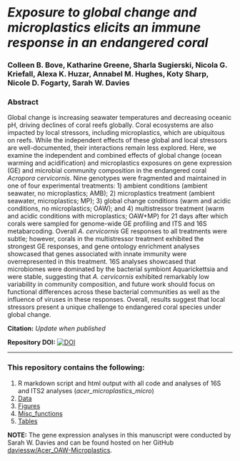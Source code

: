 # *Exposure to global change and microplastics elicits an immune response in an endangered coral*

### Colleen B. Bove, Katharine Greene, Sharla Sugierski, Nicola G. Kriefall, Alexa K. Huzar, Annabel M. Hughes, Koty Sharp, Nicole D. Fogarty, Sarah W. Davies

### **Abstract**   
Global change is increasing seawater temperatures and decreasing oceanic pH, driving declines of coral reefs globally. Coral ecosystems are also impacted by local stressors, including microplastics, which are ubiquitous on reefs. While the independent effects of these global and local stressors are well-documented, their interactions remain less explored. Here, we examine the independent and combined effects of global change (ocean warming and acidification) and microplastics exposures on gene expression (GE) and microbial community composition in the endangered coral *Acropora cervicornis*. Nine genotypes were fragmented and maintained in one of four experimental treatments: 1) ambient conditions (ambient seawater, no microplastics; AMB); 2) microplastics treatment (ambient seawater, microplastics; MP); 3) global change conditions (warm and acidic conditions, no microplastics; OAW); and 4) multistressor treatment (warm and acidic conditions with microplastics; OAW+MP) for 21 days after which corals were sampled for genome-wide GE profiling and ITS and 16S metabarcoding. Overall *A. cervicornis* GE responses to all treatments were subtle; however, corals in the multistressor treatment exhibited the strongest GE responses, and gene ontology enrichment analyses showcased that genes associated with innate immunity were overrepresented in this treatment. 16S analyses showcased that microbiomes were dominated by the bacterial symbiont Aquarickettsia and were stable, suggesting that *A. cervicornis* exhibited remarkably low variability in community composition, and future work should focus on functional differences across these bacterial communities as well as the influence of viruses in these responses. Overall, results suggest that local stressors present a unique challenge to endangered coral species under global change.

**Citation:** *Update when published*

**Repository DOI:** [![DOI](https://zenodo.org/badge/510886822.svg)](https://zenodo.org/badge/latestdoi/510886822)


---

### This repository contains the following:
1. R markdown script and html output with all code and analyses of 16S and ITS2 analyses (*acer_microplastics_micro*)
2. [Data](https://github.com/seabove7/acer_microplastics/tree/main/Data)
3. [Figures](https://github.com/seabove7/acer_microplastics/tree/main/Figures)
4. [Misc_functions](https://github.com/seabove7/acer_microplastics/tree/main/Misc_functions)
5. [Tables](https://github.com/seabove7/acer_microplastics/tree/main/Tables)


**NOTE:** The gene expression analyses in this manuscript were conducted by Sarah W. Davies and can be found hosted on her GitHub [daviessw/Acer_OAW-Microplastics](https://github.com/daviessw/Acer_OAW-Microplastics).
